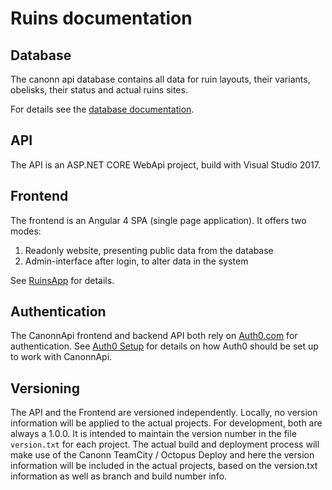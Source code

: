# Ruins documentation

## Database

The canonn api database contains all data for ruin layouts, their variants, obelisks, their status and actual ruins sites.

For details see the [database documentation](./design/db/index.md).

## API

The API is an ASP.NET CORE WebApi project, build with Visual Studio 2017.

## Frontend

The frontend is an Angular 4 SPA (single page application). It offers two modes:

1. Readonly website, presenting public data from the database
2. Admin-interface after login, to alter data in the system

See [RuinsApp](../RuinsApp/README.md) for details.

## Authentication

The CanonnApi frontend and backend API both rely on [Auth0.com](Auth0.com) for authentication.
See [Auth0 Setup](./configuration/auth0/auth0-setup.md) for details on how Auth0 should be set up to work with CanonnApi.

## Versioning

The API and the Frontend are versioned independently.
Locally, no version information will be applied to the actual projects. For development, both are always a 1.0.0.
It is intended to maintain the version number in the file `version.txt` for each project. The actual build and deployment process will make use of the Canonn TeamCity / Octopus Deploy and here the version information will be included in the actual projects, based on the version.txt information as well as branch and build number info.
